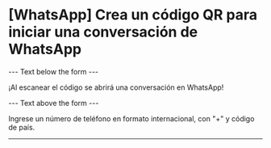 <h1>[WhatsApp] Crea un código QR para iniciar una conversación de WhatsApp</h1>

--- Text below the form ---

<p class="font-italic hint smfm-hint">¡Al escanear el código se abrirá una conversación en WhatsApp!</p>

--- Text above the form ---

<p class="hint smfm-hint">Ingrese un número de teléfono en formato internacional, con "+" y código de país.</p>

----------
